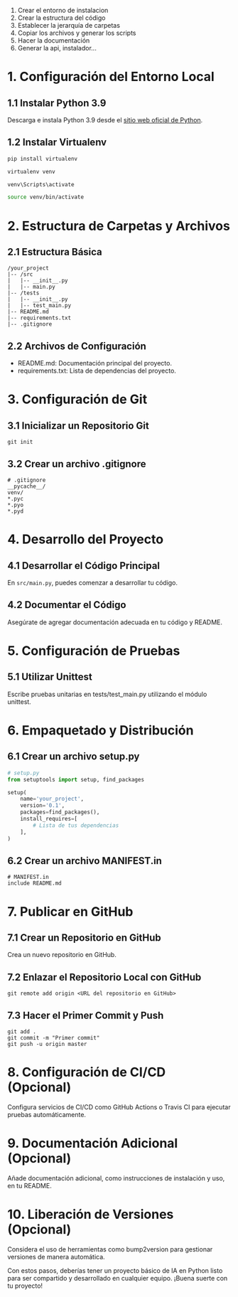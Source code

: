 1. Crear el entorno de instalacion
2. Crear la estructura del código
3. Establecer la jerarquía de carpetas
4. Copiar los archivos y generar los scripts
5. Hacer la documentación 
6. Generar la api, instalador...


# 1. Configuración del Entorno Local

## 1.1 Instalar Python 3.9

Descarga e instala Python 3.9 desde el [sitio web oficial de Python](https://www.python.org/downloads/).

## 1.2 Instalar Virtualenv

```bash
pip install virtualenv

virtualenv venv

venv\Scripts\activate

source venv/bin/activate
```


# 2. Estructura de Carpetas y Archivos
## 2.1 Estructura Básica

```
/your_project
|-- /src
|   |-- __init__.py
|   |-- main.py
|-- /tests
|   |-- __init__.py
|   |-- test_main.py
|-- README.md
|-- requirements.txt
|-- .gitignore
```

## 2.2 Archivos de Configuración

- README.md: Documentación principal del proyecto.
- requirements.txt: Lista de dependencias del proyecto.


# 3. Configuración de Git
## 3.1 Inicializar un Repositorio Git

```git init```

## 3.2 Crear un archivo .gitignore

```
# .gitignore
__pycache__/
venv/
*.pyc
*.pyo
*.pyd
```

# 4. Desarrollo del Proyecto
## 4.1 Desarrollar el Código Principal
En `src/main.py`, puedes comenzar a desarrollar tu código.

## 4.2 Documentar el Código
Asegúrate de agregar documentación adecuada en tu código y README.

# 5. Configuración de Pruebas
## 5.1 Utilizar Unittest
Escribe pruebas unitarias en tests/test_main.py utilizando el módulo unittest.

# 6. Empaquetado y Distribución
## 6.1 Crear un archivo setup.py

```python
# setup.py
from setuptools import setup, find_packages

setup(
    name='your_project',
    version='0.1',
    packages=find_packages(),
    install_requires=[
        # Lista de tus dependencias
    ],
)
```

## 6.2 Crear un archivo MANIFEST.in

```
# MANIFEST.in
include README.md
```

# 7. Publicar en GitHub
## 7.1 Crear un Repositorio en GitHub
Crea un nuevo repositorio en GitHub.
## 7.2 Enlazar el Repositorio Local con GitHub
```
git remote add origin <URL del repositorio en GitHub>
```

## 7.3 Hacer el Primer Commit y Push

```
git add .
git commit -m "Primer commit"
git push -u origin master
```


# 8. Configuración de CI/CD (Opcional)
Configura servicios de CI/CD como GitHub Actions o Travis CI para ejecutar pruebas automáticamente.

# 9. Documentación Adicional (Opcional)
Añade documentación adicional, como instrucciones de instalación y uso, en tu README.

# 10. Liberación de Versiones (Opcional)
Considera el uso de herramientas como bump2version para gestionar versiones de manera automática.

Con estos pasos, deberías tener un proyecto básico de IA en Python listo para ser compartido y desarrollado en cualquier equipo. ¡Buena suerte con tu proyecto!
